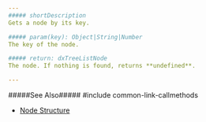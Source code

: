 ```yaml
---
##### shortDescription
Gets a node by its key.

##### param(key): Object|String|Number
The key of the node.

##### return: dxTreeListNode
The node. If nothing is found, returns **undefined**.

---
```

#####See Also#####
#include common-link-callmethods
- [Node Structure](/api-reference/10%20UI%20Widgets/dxTreeList/4%20Node '/Documentation/ApiReference/UI_Widgets/dxTreeList/Node/')